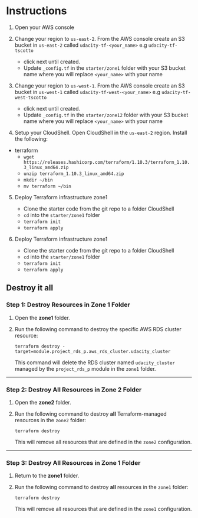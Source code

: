 # Instructions
1. Open your AWS console

2. Change your region to `us-east-2`. From the AWS console create an S3 bucket in `us-east-2` called `udacity-tf-<your_name>` e.g `udacity-tf-tscotto`
    - click next until created.
    - Update `_config.tf` in the `starter/zone1` folder with your S3 bucket name where you will replace `<your_name>` with your name

3. Change your region to `us-west-1`. From the AWS console create an S3 bucket in `us-west-1` called `udacity-tf-west-<your_name>` e.g `udacity-tf-west-tscotto`
    - click next until created.
    - Update `_config.tf` in the `starter/zone12` folder with your S3 bucket name where you will replace `<your_name>` with your name

4. Setup your CloudShell. Open CloudShell in the `us-east-2` region. Install the following:

- terraform
    - `wget https://releases.hashicorp.com/terraform/1.10.3/terraform_1.10.3_linux_amd64.zip`
    - `unzip terraform_1.10.3_linux_amd64.zip`
    - `mkdir ~/bin`
    - `mv terraform ~/bin`

5. Deploy Terraform infrastructure zone1
    - Clone the starter code from the git repo to a folder CloudShell
    - `cd` into the `starter/zone1` folder
    - `terraform init`
    - `terraform apply`

6. Deploy Terraform infrastructure zone1
    - Clone the starter code from the git repo to a folder CloudShell
    - `cd` into the `starter/zone1` folder
    - `terraform init`
    - `terraform apply`

## Destroy it all
### Step 1: Destroy Resources in Zone 1 Folder

1. Open the **zone1** folder.
2. Run the following command to destroy the specific AWS RDS cluster resource:

   ```
   terraform destroy -target=module.project_rds_p.aws_rds_cluster.udacity_cluster
   ```

   This command will delete the RDS cluster named `udacity_cluster` managed by the `project_rds_p` module in the `zone1` folder.

---

### Step 2: Destroy All Resources in Zone 2 Folder

1. Open the **zone2** folder.
2. Run the following command to destroy **all** Terraform-managed resources in the `zone2` folder:

   ```
   terraform destroy
   ```

   This will remove all resources that are defined in the `zone2` configuration.

---

### Step 3: Destroy All Resources in Zone 1 Folder

1. Return to the **zone1** folder.
2. Run the following command to destroy **all** resources in the `zone1` folder:

   ```
   terraform destroy
   ```

   This will remove all resources that are defined in the `zone1` configuration.